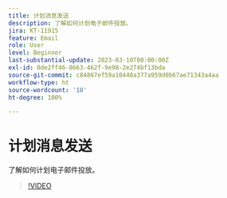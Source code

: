 ```yaml
---
title: 计划消息发送
description: 了解如何计划电子邮件投放。
jira: KT-11915
feature: Email
role: User
level: Beginner
last-substantial-update: 2023-03-10T00:00:00Z
exl-id: 0de2ff46-8663-462f-9e98-2e274bf13bda
source-git-commit: c84867ef59a10448a377a959d0b67ae71343a4aa
workflow-type: ht
source-wordcount: '18'
ht-degree: 100%

---
```


# 计划消息发送

了解如何计划电子邮件投放。

>[!VIDEO](https://video.tv.adobe.com/v/3415919/?quality=12&learn=on)
